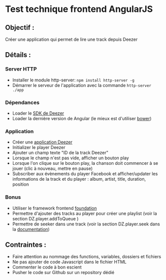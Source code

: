 # Test technique frontend AngularJS

## Objectif :

Créer une application qui permet de lire une track depuis Deezer

## Détails :

### Server HTTP

* Installer le module http-server: ```npm install http-server -g```
* Démarrer le serveur de l'application avec la commande ```http-server ./app```

### Dépendances

* Loader le [SDK de Deezer](https://developers.deezer.com/sdk/javascript)
* Loader la dernière version de Angular (le mieux est d'utiliser [bower](http://bower.io/))

### Application

* Créer une [application Deezer](https://developers.deezer.com/myapps)
* Initializer le player Deezer
* Ajouter un champ texte "ID de la track Deezer"
* Lorsque le champ n'est pas vide, afficher un bouton play
* Lorsque l'on clique sur le bouton play, la chanson doit commencer à se jouer (clic à nouveau, mettre en pause)
* Subscriber aux évènements du player Facebook et afficher/updater les informations de la track et du player : album, artist, title, duration, position

### Bonus

* Utiliser le framework frontend [foundation](http://foundation.zurb.com/)
* Permettre d'ajouter des tracks au player pour créer une playlist (voir la section DZ.player.addToQueue )
* Permettre de seeker dans une track (voir la section DZ.player.seek dans la [documentation](https://developers.deezer.com/sdk/javascript/controls))

## Contraintes :

* Faire attention au nommage des functions, variables, dossiers et fichiers
* Ne pas ajouter de code Javascript dans le fichier HTML
* Commenter le code à bon escient
* Pusher le code sur Github sur un repository dédié
